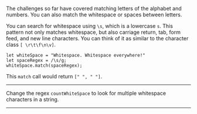 <div class="challenge-instructions regular-expressions"><div><section id="description">
<p>The challenges so far have covered matching letters of the alphabet and numbers. You can also match the whitespace or spaces between letters.</p>
<p>You can search for whitespace using <code>\s</code>, which is a lowercase <code>s</code>. This pattern not only matches whitespace, but also carriage return, tab, form feed, and new line characters. You can think of it as similar to the character class <code>[ \r\t\f\n\v]</code>.</p>
<pre class="language-js"><code class="language-js"><span class="token keyword">let</span> whiteSpace <span class="token operator">=</span> <span class="token string">"Whitespace. Whitespace everywhere!"</span>
<span class="token keyword">let</span> spaceRegex <span class="token operator">=</span> <span class="token regex"><span class="token regex-delimiter">/</span><span class="token regex-source language-regex">\s</span><span class="token regex-delimiter">/</span><span class="token regex-flags">g</span></span><span class="token punctuation">;</span>
whiteSpace<span class="token punctuation">.</span><span class="token function">match</span><span class="token punctuation">(</span>spaceRegex<span class="token punctuation">)</span><span class="token punctuation">;</span>
</code></pre>
<p>This <code>match</code> call would return <code>[" ", " "]</code>.</p>
</section></div><hr/><div><section id="instructions">
<p>Change the regex <code>countWhiteSpace</code> to look for multiple whitespace characters in a string.</p>
</section></div><hr/></div>